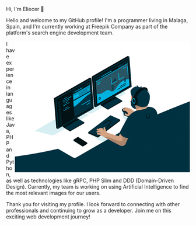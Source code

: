 Hi, I'm Eliecer :wave:

Hello and welcome to my GitHub profile! I'm a programmer living in Malaga, Spain, and I'm currently working at Freepik Company as part of the platform's search engine development team.

<img align="right" src="image.gif" />

I have experience in languages like Java, PHP and Python, as well as technologies like gRPC, PHP Slim and DDD (Domain-Driven Design). Currently, my team is working on using Artificial Intelligence to find the most relevant images for our users.

Thank you for visiting my profile. I look forward to connecting with other professionals and continuing to grow as a developer. Join me on this exciting web development journey!
